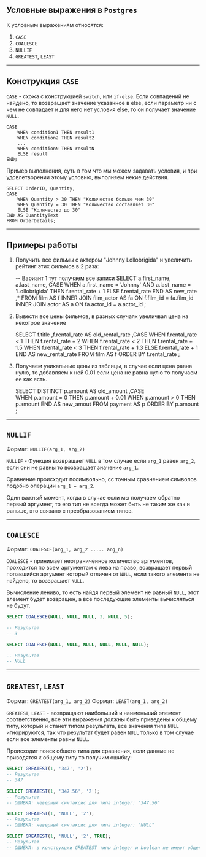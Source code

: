 Условные выражения в `Postgres`
---

[//]: # (https://postgrespro.ru/docs/postgresql/14/functions-conditional)

К условным выражениям относятся:
1. `CASE`
2. `COALESCE`
3. `NULLIF`
4. `GREATEST`, `LEAST`

---
Конструкция `CASE`
---

`CASE` - схожа с конструкцией `switch`, или `if-else`. Если совпадений не найдено,
то возвращает значение указанное в else, если параметр ни с чем не совпадает 
и для него нет условия else, то он получает значение `NULL`.

    CASE
        WHEN condition1 THEN result1
        WHEN condition2 THEN result2
        ...
        WHEN conditionN THEN resultN
        ELSE result
    END;

Пример выполнения, суть в том что мы можем задавать условия, и при 
удовлетворении этому условию, выполняем некие действия.

    SELECT OrderID, Quantity,
    CASE
        WHEN Quantity > 30 THEN "Количество больше чем 30"
        WHEN Quantity = 30 THEN "Количество составляет 30"
        ELSE "Количество до 30"
    END AS QuantityText
    FROM OrderDetails;

---
Примеры работы
---

1) Получить все фильмы с актером "Johnny Lollobrigida" и увеличить рейтинг
этих фильмов в 2 раза:


    -- Вариант 1 тут получаем все записи 
    SELECT 
        a.first_name, a.last_name,
        CASE 
            WHEN a.first_name = 'Johnny' AND a.last_name = 'Lollobrigida' THEN f.rental_rate + 1
            ELSE f.rental_rate
        END AS new_rate
        ,*
    FROM 
        film AS f INNER JOIN film_actor AS fa ON f.film_id = fa.film_id
        INNER JOIN actor AS a ON fa.actor_id = a.actor_id 
    ;


2) Вывести все цены фильмов, в разных случаях увеличвая цена на 
   некотрое значение
   

    SELECT 
        f.title 
        ,f.rental_rate AS old_rental_rate
        ,CASE 
            WHEN f.rental_rate < 1 THEN f.rental_rate + 2
            WHEN f.rental_rate < 2 THEN f.rental_rate + 1.5
            WHEN f.rental_rate < 3 THEN f.rental_rate + 1.3
            ELSE f.rental_rate + 1
        END AS new_rental_rate
    FROM 
        film AS f
    ORDER BY 
        f.rental_rate 
    ;


3) Получаем уникальные цены из таблицы, в случае если цена равна нулю, 
   то добавляем к ней 0.01 если цена не равна нулю то получаем ее как есть.
    

    SELECT 
        DISTINCT 
        p.amount AS old_amount
        ,CASE  
            WHEN p.amount = 0 THEN p.amount + 0.01 
            WHEN p.amount > 0 THEN p.amount
        END AS new_amout
    FROM 
        payment AS p
    ORDER BY 
        p.amount 
    ; 


---
`NULLIF`
---

Формат: `NULLIF(arg_1, arg_2)`

`NULLIF` - Функция возвращает `NULL` в том случае
если `arg_1` равен `arg_2`, если они не равны то возвращает значение `arg_1`.

Сравнение происходит посимвольно, сс точным сравнением символов подобно
операции `arg_1 = arg_2`.

Один важный момент, когда в случае если мы получаем обратно первый аргумент,
то его тип не всегда может быть не таким же как и раньше, это связано с 
преобразованием типов.

---
`COALESCE`
---

Формат: `COALESCE(arg_1, arg_2 ..... arg_n)`

`COALESCE` - принимает неограниченное количество аргументов, проходится 
по всем аргументам с лева на право, возвращает первый попавшийся аргумент
который отличен от `NULL`, если такого элемента не найдено, то возвращает 
`NULL`.

Вычисление лениво, то есть найдя первый элемент не равный `NULL`, этот
элемент будет возвращен, а все последующие элементы вычисляться не будут.

```sql
SELECT COALESCE(NULL, NULL, NULL, 3, NULL, 5);

-- Результат
-- 3
```

```sql
SELECT COALESCE(NULL, NULL, NULL, NULL, NULL, NULL);

-- Результат
-- NULL
```

---
`GREATEST`, `LEAST`
---

Формат: `GREATEST(arg_1, arg_2)`
Формат: `LEAST(arg_1, arg_2)`

`GREATEST`, `LEAST` - возвращают наибольший и наименьший элемент соответственно,
все эти выражения должны быть приведены к общему типу, который и станет типом
результата, все значения типа `NULL` игнорируются, так что результат будет
равен `NULL` только в том случае если все элементы равны `NULL`.

Происходит поиск общего типа для сравнения, если данные не приводятся к общему
типу то получим ошибку:

```sql
SELECT GREATEST(1, '347', '2');
-- Результат
-- 347

SELECT GREATEST(1, '347.56', '2');
-- Результат
-- ОШИБКА: неверный синтаксис для типа integer: "347.56"

SELECT GREATEST(1, 'NULL', '2');
-- Результат
-- ОШИБКА: неверный синтаксис для типа integer: "NULL"

SELECT GREATEST(1, 'NULL', '2', TRUE);
-- Результат
-- ОШИБКА: в конструкции GREATEST типы integer и boolean не имеют общего
```